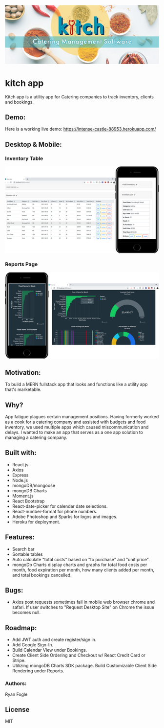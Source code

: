 # ![](https://github.com/RMFogle/kitch-app/blob/main/client/src/components/img/kitch-carousel.jpg)

# kitch app
Kitch app is a utility app for Catering companies to track inventory, clients and bookings. 

## Demo: 
Here is a working live demo: https://intense-castle-88953.herokuapp.com/

## Desktop & Mobile:

### Inventory Table 
![](https://github.com/RMFogle/kitch-app/blob/main/client/src/components/img/inventory-info-home.jpg)

### Reports Page 
![](https://github.com/RMFogle/kitch-app/blob/main/client/src/components/img/reports-info-home.jpg)

## Motivation: 
To build a MERN fullstack app that looks and functions like a utility app that's marketable. 

## Why? 
App fatigue plagues certain management positions. Having formerly worked as a cook for a catering company and assisted with budgets and food inventory, we used multiple apps which caused miscommunication and delays. I wanted to make an app that serves as a one app solution to managing a catering company. 

## Built with: 
- React.js 
- Axios 
- Express 
- Node.js 
- mongoDB/mongoose 
- mongoDB Charts 
- Moment.js
- React Bootstrap 
- React-date-picker for calendar date selections. 
- React-number-format for phone numbers.  
- Adobe Photoshop and Sparks for logos and images. 
- Heroku for deployment. 

## Features: 
- Search bar 
- Sortable tables 
- Auto calculate "total costs" based on "to purchase" and "unit price". 
- mongoDb Charts display charts and graphs for total food costs per month, food expiration per month, how many clients added per month, and total bookings cancelled. 

## Bugs: 
- Axios post requests sometimes fail in mobile web browser chrome and safari. If user switches to "Request Desktop Site" on Chrome the issue becomes null. 

## Roadmap: 
- Add JWT auth and create register/sign in. 
- Add Google Sign-In. 
- Build Calendar View under Bookings. 
- Create Client Side Ordering and Checkout w/ React Credit Card or Stripe. 
- Utilizing mongoDB Charts SDK package. Build Customizable Client Side Rendering under Reports. 

### Authors: 
Ryan Fogle 

## License 
MIT 